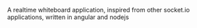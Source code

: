 A realtime whiteboard application, inspired from other socket.io applications, written in angular and nodejs
